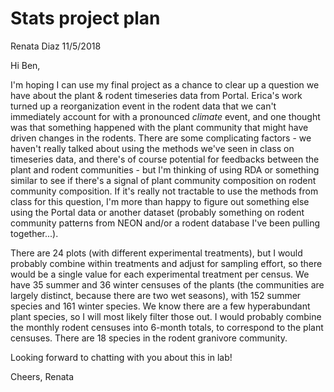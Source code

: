 Stats project plan
================
Renata Diaz
11/5/2018

Hi Ben,

I'm hoping I can use my final project as a chance to clear up a question we have about the plant & rodent timeseries data from Portal. Erica's work turned up a reorganization event in the rodent data that we can't immediately account for with a pronounced *climate* event, and one thought was that something happened with the plant community that might have driven changes in the rodents. There are some complicating factors - we haven't really talked about using the methods we've seen in class on timeseries data, and there's of course potential for feedbacks between the plant and rodent communities - but I'm thinking of using RDA or something similar to see if there's a signal of plant community composition on rodent community composition. If it's really not tractable to use the methods from class for this question, I'm more than happy to figure out something else using the Portal data or another dataset (probably something on rodent community patterns from NEON and/or a rodent database I've been pulling together...).

There are 24 plots (with different experimental treatments), but I would probably combine within treatments and adjust for sampling effort, so there would be a single value for each experimental treatment per census. We have 35 summer and 36 winter censuses of the plants (the communities are largely distinct, because there are two wet seasons), with 152 summer species and 161 winter species. We know there are a few hyperabundant plant species, so I will most likely filter those out. I would probably combine the monthly rodent censuses into 6-month totals, to correspond to the plant censuses. There are 18 species in the rodent granivore community.

Looking forward to chatting with you about this in lab!

Cheers, Renata
